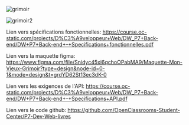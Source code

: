 ![grimoir](https://github.com/RomainGoujon/Projet_7_OpenClassroom/assets/119401399/787948c6-b829-465a-b1b6-748f5e214de5)

![grimoir2](https://github.com/RomainGoujon/Projet_7_OpenClassroom/assets/119401399/6781c27f-8543-40b8-a275-a22e539d8b10)

Lien vers spécifications fonctionnelles: https://course.oc-static.com/projects/D%C3%A9veloppeur+Web/DW_P7+Back-end/DW+P7+Back-end+-+Specifications+fonctionnelles.pdf

Lien vers la maquette figma: https://www.figma.com/file/Snidyc45xi6qchoOPabMA9/Maquette-Mon-Vieux-Grimoir?type=design&node-id=0-1&mode=design&t=grdYD62St13ec3dK-0

Lien vers les exigences de l'API: https://course.oc-static.com/projects/D%C3%A9veloppeur+Web/DW_P7+Back-end/DW+P7+Back-end+-+Specifications+API.pdf

Lien vers le code github: https://github.com/OpenClassrooms-Student-Center/P7-Dev-Web-livres

